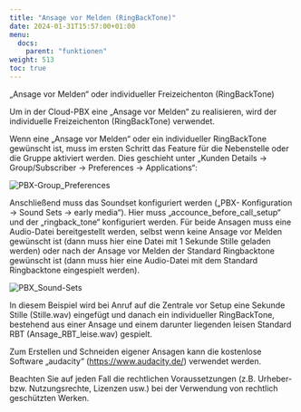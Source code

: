 ```yaml
---
title: "Ansage vor Melden (RingBackTone)"
date: 2024-01-31T15:57:00+01:00
menu:
  docs:
    parent: "funktionen"
weight: 513
toc: true
---
```


„Ansage vor Melden“ oder individueller Freizeichenton (RingBackTone)

Um in der Cloud-PBX eine „Ansage vor Melden“ zu realisieren, wird der individuelle Freizeichenton (RingBackTone) verwendet.

Wenn eine „Ansage vor Melden“ oder ein individueller RingBackTone gewünscht ist, muss im ersten Schritt das Feature für die Nebenstelle oder die Gruppe aktiviert werden. Dies geschieht unter „Kunden Details -> Group/Subscriber -> Preferences -> Applications“:

![PBX-Group_Preferences](https://github.com/NetCologne/cloudpbx-docs/assets/99875470/01c87513-b100-4720-b194-1d3b89588a67)

Anschließend muss das Soundset konfiguriert werden („PBX- Konfiguration -> Sound Sets -> early media“). Hier muss „accounce_before_call_setup“ und der „ringback_tone“ konfiguriert werden. Für beide Ansagen muss eine Audio-Datei bereitgestellt werden, selbst wenn keine Ansage vor Melden gewünscht ist (dann muss hier eine Datei mit 1 Sekunde Stille geladen werden) oder nach der Ansage vor Melden der Standard Ringbacktone gewünscht ist (dann muss hier eine Audio-Datei mit dem Standard Ringbacktone eingespielt werden).

![PBX_Sound-Sets](https://github.com/NetCologne/cloudpbx-docs/assets/99875470/312a5385-a9ce-407c-9454-38c19dca1e40)

In diesem Beispiel wird bei Anruf auf die Zentrale vor Setup eine Sekunde Stille (Stille.wav) eingefügt und danach ein individueller RingBackTone, bestehend aus einer Ansage und einem darunter liegenden leisen Standard RBT (Ansage_RBT_leise.wav) gespielt.

Zum Erstellen und Schneiden eigener Ansagen kann die kostenlose Software „audacity“ (https://www.audacity.de/) verwendet werden.

Beachten Sie auf jeden Fall die rechtlichen Voraussetzungen (z.B. Urheber- bzw. Nutzungsrechte, Lizenzen usw.) bei der Verwendung von rechtlich geschützten Werken.
